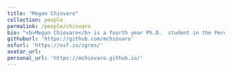 ```yaml
---
title: "Megan Chiovaro"
collection: people
permalink: /people/chiovaro
bio: "<b>Megan Chiovaro</b> is a fourth year Ph.D.  student in the Perception, Action, Cognition - Ecological Psychology Division of the Psychological Sciences Department at UConn. She is affiliated with the Center for the Ecological Study of Perception and Action, the Connecticut Institute for the Brain and Cognitive Sciences, and the Science of Learning and Art of Communication NSF NRT Program. Megan's research interests include collective action, social dynamics, and cross-species similarities during social coordination. Her work rests on complex-dynamical systems theories, utilizing time series and nonlinear methods to capture the wildness and variability that is deep-rooted in social events. The underlying questions driving her studies are "How can we improve the outcomes of leaderless human groups?" and "Will leaderless human groups adapt the same successful coordination patterns as social insect colonies if places in a similar context with similar constraints?" Megan's work aims to identify cross-species similarities and create a universal understanding of leaderless group action."
githuburl: 'https://github.com/mchiovaro'
osfurl: 'https://osf.io/zgres/'
avatar_url:
personal_url: 'https://mchiovaro.github.io/'
---
```

